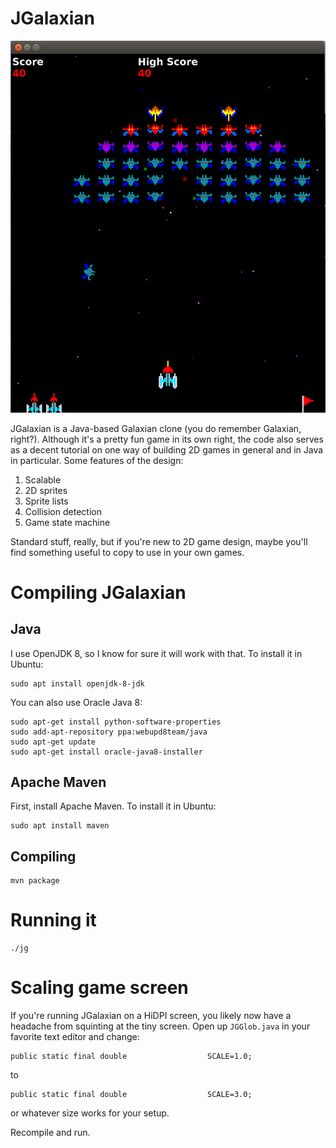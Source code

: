 # JGalaxian

![JGalaxian Screenshot](jgalaxian.png)

JGalaxian is a Java-based Galaxian clone (you do remember Galaxian, right?). Although it's a pretty fun game in its own right, the code also serves as a decent tutorial on one way of building 2D games in general and in Java in particular. Some features of the design:

1. Scalable
1. 2D sprites
1. Sprite lists
1. Collision detection
1. Game state machine

Standard stuff, really, but if you're new to 2D game design, maybe you'll find something useful to copy to use in your own games.

# Compiling JGalaxian

## Java

I use OpenJDK 8, so I know for sure it will work with that. To install it in Ubuntu:

```
sudo apt install openjdk-8-jdk
```

You can also use Oracle Java 8:

```
sudo apt-get install python-software-properties
sudo add-apt-repository ppa:webupd8team/java
sudo apt-get update
sudo apt-get install oracle-java8-installer
```

## Apache Maven

First, install Apache Maven. To install it in Ubuntu:

```
sudo apt install maven
```

## Compiling

```
mvn package
```

# Running it

```
./jg
```

# Scaling game screen

If you're running JGalaxian on a HiDPI screen, you likely now have a headache from squinting at the tiny screen. Open up `JGGlob.java` in your favorite text editor and change:

```
public static final double                  SCALE=1.0;
```

to

```
public static final double                  SCALE=3.0;
```

or whatever size works for your setup.

Recompile and run.

